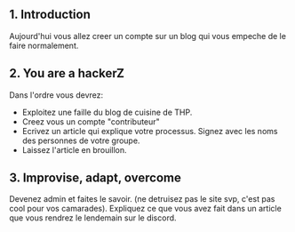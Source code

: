 

## 1. Introduction
Aujourd'hui vous allez creer un compte sur un blog qui vous empeche de le faire normalement.

## 2. You are a hackerZ
Dans l'ordre vous devrez:
- Exploitez une faille du blog de cuisine de THP.
- Creez vous un compte "contributeur"
- Ecrivez un article qui explique votre processus. Signez avec les noms des personnes de votre groupe.
- Laissez l'article en brouillon.

## 3. Improvise, adapt, overcome
Devenez admin et faites le savoir. (ne detruisez pas le site svp, c'est pas cool pour vos camarades).
Expliquez ce que vous avez fait dans un article que vous rendrez le lendemain sur le discord.
